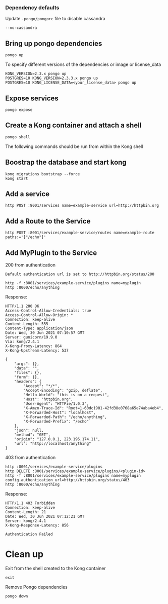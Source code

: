 ### Dependency defaults

Update `.pongo/pongorc` file to disable cassandra

```shell
--no-cassandra
```

## Bring up pongo dependencies

```shell
pongo up
```

To specify different versions of the dependencies or image or license_data

```shell
KONG_VERSION=2.3.x pongo up
POSTGRES=10 KONG_VERSION=2.3.3.x pongo up
POSTGRES=10 KONG_LICENSE_DATA=<your_license_data> pongo up
```

## Expose services

```shell
pongo expose
```

## Create a Kong container and attach a shell

```shell
pongo shell
```

The following commands should be run from within the Kong shell

## Boostrap the database and start kong

```shell
kong migrations bootstrap --force
kong start
```

## Add a service

```shell
http POST :8001/services name=example-service url=http://httpbin.org
```

## Add a Route to the Service

```shell
http POST :8001/services/example-service/routes name=example-route paths:='["/echo"]'
```

## Add MyPlugin to the Service

200 from authentication

    Default authentication url is set to http://httpbin.org/status/200

```shell
http -f :8001/services/example-service/plugins name=myplugin
http :8000/echo/anything
```

Response:

```shell
HTTP/1.1 200 OK
Access-Control-Allow-Credentials: true
Access-Control-Allow-Origin: *
Connection: keep-alive
Content-Length: 555
Content-Type: application/json
Date: Wed, 30 Jun 2021 07:10:57 GMT
Server: gunicorn/19.9.0
Via: kong/2.4.1
X-Kong-Proxy-Latency: 864
X-Kong-Upstream-Latency: 537

{
    "args": {},
    "data": "",
    "files": {},
    "form": {},
    "headers": {
        "Accept": "*/*",
        "Accept-Encoding": "gzip, deflate",
        "Hello-World": "this is on a request",
        "Host": "httpbin.org",
        "User-Agent": "HTTPie/1.0.3",
        "X-Amzn-Trace-Id": "Root=1-60dc1901-42fd38e0768a65e74aba4eb4",
        "X-Forwarded-Host": "localhost",
        "X-Forwarded-Path": "/echo/anything",
        "X-Forwarded-Prefix": "/echo"
    },
    "json": null,
    "method": "GET",
    "origin": "127.0.0.1, 223.196.174.11",
    "url": "http://localhost/anything"
}

```

403 from authentication

```shell
http :8001/services/example-service/plugins
http DELETE :8001/services/example-service/plugins/<plugin-id>
http -f :8001/services/example-service/plugins name=myplugin config.authentication_url=http://httpbin.org/status/403
http :8000/echo/anything
```

Response:

```shell
HTTP/1.1 403 Forbidden
Connection: keep-alive
Content-Length: 21
Date: Wed, 30 Jun 2021 07:12:21 GMT
Server: kong/2.4.1
X-Kong-Response-Latency: 856

Authentication Failed
```

# Clean up

Exit from the shell created to the Kong container

```shell
exit
```

Remove Pongo dependencies

```shell
pongo down
```
